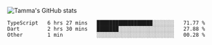![Tamma's GitHub stats](https://github-readme-stats.vercel.app/api?username=pratamatama&theme=react&hide_border=true&show_icons=true&include_all_commits=true&count_private=true&hide=issues)

<!--START_SECTION:waka-->

```text
TypeScript   6 hrs 27 mins   ██████████████████░░░░░░░   71.77 %
Dart         2 hrs 30 mins   ███████░░░░░░░░░░░░░░░░░░   27.88 %
Other        1 min           ░░░░░░░░░░░░░░░░░░░░░░░░░   00.28 %
```

<!--END_SECTION:waka-->

